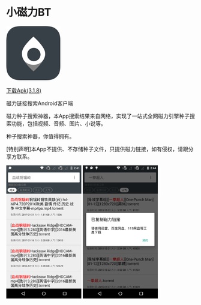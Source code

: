 # 小磁力BT

![小磁力144](img/小磁力144.png)

<a class="download-btn" href="http://ofjeo4hda.bkt.clouddn.com/MagnetSearch/MagnetSearch-cool-v3.1.9-build40.apk"></i>下载Apk(3.1.8)</a>

磁力链接搜索Android客户端

磁力种子搜索神器，本App搜索结果来自网络，实现了一站式全网磁力引擎种子搜索功能，包括视频、音频、图片、小说等。

种子搜索神器，你值得拥有。

[特别声明]本App不提供、不存储种子文件，只提供磁力链接，如有侵权，请跟分享方联系。

<img src="img/BT3.png" width="200px" height="auto" />

<img src="img/BT4.png" width="200px" height="auto" />